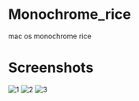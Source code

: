 # Monochrome_rice
mac os monochrome rice 

# Screenshots

![1](https://github.com/user-attachments/assets/19fc973f-a1fa-4375-9f45-68ed3904e86e)
![2](https://github.com/user-attachments/assets/41d315ad-da95-4e70-8f0c-e1568107fc16)
![3](https://github.com/user-attachments/assets/bde57815-ce4e-4f66-a346-083f362535f9)
